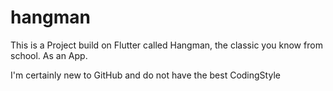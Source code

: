 # hangman

This is a Project build on Flutter called Hangman, the classic you know from school. As an App.

I'm certainly new to GitHub and do not have the best CodingStyle
